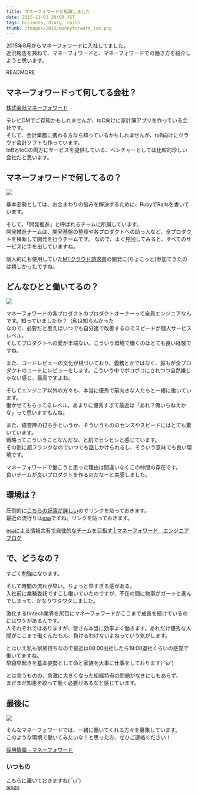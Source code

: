 ```yaml
---
title: マネーフォワードに転職しました
date: 2015-11-03 20:00 JST
tags: business, diary, rails
thumb: /images/2015/moneyforward_ios.png
---
```


2015年8月からマネーフォワードに入社してました。  
近況報告を兼ねて、マネーフォワードと、マネーフォワードでの働き方を紹介しようと思います。

READMORE

## マネーフォワードって何してる会社？

[株式会社マネーフォワード](http://corp.moneyforward.com/)

テレビCMでご存知かもしれませんが、toC向けに家計簿アプリを作っている会社です。  
そして、会計業務に携わる方なら知っているかもしれませんが、toB向けにクラウド会計ソフトも作っています。  
toBとtoCの両方にサービスを提供している、ベンチャーとしては比較的珍しい会社だと思います。

## マネーフォワードで何してるの？

<img src="/images/2015/moneyforward_services.png" class="img-responsive" />

基本姿勢としては、お金まわりの悩みを解決するために、RubyでRailsを書いています。  

そして、「開発推進」と呼ばれるチームに所属しています。  
開発推進チームは、開発基盤の整理や各プロダクトへの助っ人など、全プロダクトを横断して開発を行うチームです。
なので、よく見回してみると、すべてのサービスに手を出していますね。

個人的にも使用していた[MFクラウド請求書](https://invoice.moneyforward.com/)の開発に(ちょこっと)参加できたのは嬉しかったですね。

## どんなひとと働いてるの？

<img src="/images/2015/moneyforward_mf_cloud.png" class="img-responsive" />

マネーフォワードの各プロダクトのプロダクトオーナーって全員エンジニアなんです。知っていましたか？（私は知らんかった  
なので、必要だと思えばいつでも自分達で改善するのでスピードが個人サービスレベル。  
そしてプロダクトへの愛が半端ない。こういう環境で働くのはとても良い経験ですね。

また、コードレビューの文化が根づいており、義務とかではなく、誰もが全プロダクトのコードにレビューをします。こういう中でボコボコにされつつ全然嫌じゃない感じ、最高ですよね。

そしてエンジニア以外の方々も、本当に優秀で前向きな人たちと一緒に働いています。  
働かせてもらってるレベル。あまりに優秀すぎて最近は「あれ？俺いらねえかな」って思いますもんね。

また、経営陣の打ち手というか、そういうもののセンスやスピードにはとても驚いています。  
戦略ってこういうことなんだな、と肌でヒシヒシと感じています。  
その割に超フランクなのでいつでも話しかけられるし、そういう意味でも良い環境です。

マネーフォワードで働こうと思った理由は間違いなくこの仲間の存在です。  
良いチームが良いプロダクトを作るのだなーと実感しました。

## 環境は？

圧倒的に[こちらの記事が詳しい](http://blog.kushii.net/archives/1967520.html)のでリンクを貼っておきます。  
最近の流行りは[esa](https://esa.io)ですね。リンクを貼っておきます。

[esaによる情報共有で自律的なチームを目指す | マネーフォワード　エンジニアブログ](https://moneyforward.com/engineers_blog/2015/10/22/joho-forward/)

## で、どうなの？

すごく勉強になります。

そして時間の流れが早い。ちょっと早すぎる感がある。  
入社前に業務委託ですこし働いていたのですが、不在の間に物事がガーッと進んでしまって、かなりワタワタしました。

激化するfintech業界を尻目にマネーフォワードがここまで成長を続けているのにはワケがあるんです。  
人それぞれではありますが、皆さん本当に効率よく働きます。あれだけ優秀な人間がここまで働くんだもん、負けるわけないよねっていう気がします。

とはいえ私も家族持ちなので最近は08:00出社したら19:00退社くらいの感覚で働いてますね。  
早寝早起きを基本姿勢として命と家族を大事に仕事をしております( ˘ω˘) 

とは言うものの、急激に大きくなった組織特有の問題がなきにしもあらず。  
まだまだ知恵を絞って働く必要があるなと感じています。

## 最後に

<img src="/images/2015/mf_recruit.png" class="img-responsive" />

そんなマネーフォワードでは、一緒に働いてくれる方々を募集しています。  
このような環境で働いてみたいな！と思った方、ぜひご連絡ください！

[採用情報 - マネーフォワード](https://recruit.moneyforward.com/)

### いつもの

こちらに置いておきますね( ˘ω˘)  
[amzn](http://www.amazon.co.jp/registry/wishlist/UF0B6U6P1QVK/ref=cm_sw_r_tw_ws_Gdiowb0WZSKT2)
